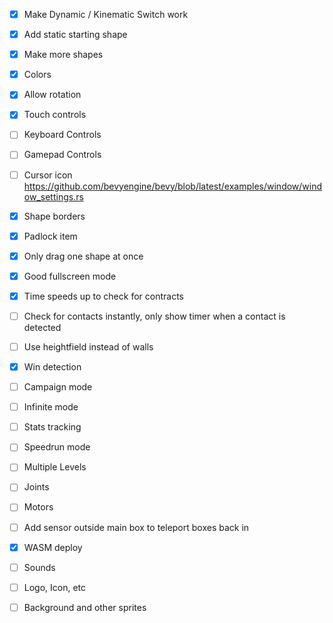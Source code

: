 - [x] Make Dynamic / Kinematic Switch work

- [x] Add static starting shape
- [x] Make more shapes
- [x] Colors
- [x] Allow rotation
- [x] Touch controls
- [ ] Keyboard Controls
- [ ] Gamepad Controls
- [ ] Cursor icon https://github.com/bevyengine/bevy/blob/latest/examples/window/window_settings.rs

- [x] Shape borders
- [x] Padlock item
- [x] Only drag one shape at once
- [x] Good fullscreen mode
- [x] Time speeds up to check for contracts
- [ ] Check for contacts instantly, only show timer when a contact is detected


- [ ] Use heightfield instead of walls
- [x] Win detection
- [ ] Campaign mode
- [ ] Infinite mode 
- [ ] Stats tracking
- [ ] Speedrun mode
- [ ] Multiple Levels
- [ ] Joints
- [ ] Motors
- [ ] Add sensor outside main box to teleport boxes back in

- [x] WASM deploy
- [ ] Sounds
- [ ] Logo, Icon, etc
- [ ] Background and other sprites